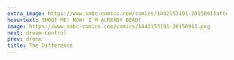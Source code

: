 ```yaml
---
extra_image: https://www.smbc-comics.com/comics/1442153191-20150913after.png
hovertext: SHOOT ME! NOW! I'M ALREADY DEAD!
image: https://www.smbc-comics.com/comics/1442153191-20150913.png
next: dream-control
prev: drone
title: The Difference
---
```

